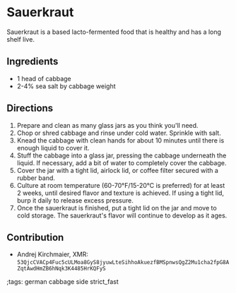# Sauerkraut

Sauerkraut is a based lacto-fermented food that is healthy and has a long shelf live.

## Ingredients

- 1 head of cabbage
- 2-4% sea salt by cabbage weight

## Directions

1. Prepare and clean as many glass jars as you think you'll need.
2. Chop or shred cabbage and rinse under cold water. Sprinkle with salt.
3. Knead the cabbage with clean hands for about 10 minutes until there is enough liquid to cover it.
4. Stuff the cabbage into a glass jar, pressing the cabbage underneath the liquid. If necessary, add a bit of water to completely cover the cabbage.
5. Cover the jar with a tight lid, airlock lid, or coffee filter secured with a rubber band.
6. Culture at room temperature (60-70°F/15-20°C is preferred) for at least 2 weeks, until desired flavor and texture is achieved. If using a tight lid, burp it daily to release excess pressure.
7. Once the sauerkraut is finished, put a tight lid on the jar and move to cold storage. The sauerkraut's flavor will continue to develop as it ages.

## Contribution

- Andrej Kirchmaier, XMR: `53QjcCVACp4Fuc5cULMoa8GyS8jyuwLteSihhoAkuezfBMSpnwsQgZ2Mu1cha2fpG8AZqtAwdHmZB6hNqk3K4485HrKQFyS`

;tags: german cabbage side strict_fast
